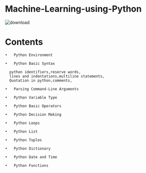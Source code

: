 # Machine-Learning-using-Python
![download](https://user-images.githubusercontent.com/29937202/41247261-168dbfe2-6dcb-11e8-8f59-34c4e325a8a2.jpg)
# Contents
~~~
•	Python Environment

•	Python Basic Syntax

  python identifiers,reserve words,
  lines and indentations,multiline statements,
  Quotation in python,comments,

•	Parsing Command-Line Arguments

•	Python Variable Type

•	Python Basic Operators

•	Python Decision Making

•	Python Loops

•	Python List

•	Python Tuples

•	Python Dictionary

•	Python Date and Time

•	Python Functions
